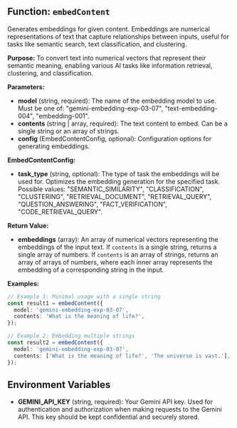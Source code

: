 ## Function: `embedContent`

Generates embeddings for given content. Embeddings are numerical representations of text that capture relationships between inputs, useful for tasks like semantic search, text classification, and clustering.

**Purpose:**
To convert text into numerical vectors that represent their semantic meaning, enabling various AI tasks like information retrieval, clustering, and classification.

**Parameters:**

- **model** (string, required): The name of the embedding model to use. Must be one of: "gemini-embedding-exp-03-07", "text-embedding-004", "embedding-001".
- **contents** (string | array<string>, required): The text content to embed. Can be a single string or an array of strings.
- **config** (EmbedContentConfig, optional): Configuration options for generating embeddings.

**EmbedContentConfig:**

- **task_type** (string, optional): The type of task the embeddings will be used for. Optimizes the embedding generation for the specified task. Possible values: "SEMANTIC_SIMILARITY", "CLASSIFICATION", "CLUSTERING", "RETRIEVAL_DOCUMENT", "RETRIEVAL_QUERY", "QUESTION_ANSWERING", "FACT_VERIFICATION", "CODE_RETRIEVAL_QUERY".

**Return Value:**

- **embeddings** (array<number>): An array of numerical vectors representing the embeddings of the input text. If `contents` is a single string, returns a single array of numbers. If `contents` is an array of strings, returns an array of arrays of numbers, where each inner array represents the embedding of a corresponding string in the input.

**Examples:**

```typescript
// Example 1: Minimal usage with a single string
const result1 = embedContent({
  model: 'gemini-embedding-exp-03-07',
  contents: 'What is the meaning of life?',
});

// Example 2: Embedding multiple strings
const result2 = embedContent({
  model: 'gemini-embedding-exp-03-07',
  contents: ['What is the meaning of life?', 'The universe is vast.'],
});
```

## Environment Variables

- **GEMINI_API_KEY** (string, required): Your Gemini API key. Used for authentication and authorization when making requests to the Gemini API. This key should be kept confidential and securely stored.
